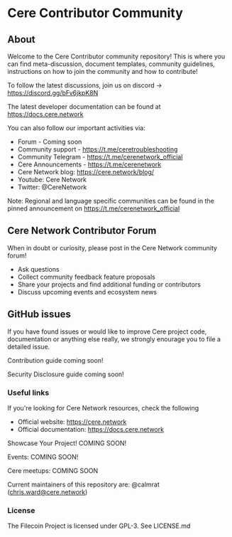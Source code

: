 # Cere Contributor Community

## About
Welcome to the Cere Contributor community repository! This is where you can find meta-discussion, document templates, community guidelines, instructions on how to join the community and how to contribute!

To follow the latest discussions, join us on discord -> https://discord.gg/bFv6jkpK8N

The latest developer documentation can be found at https://docs.cere.network

You can also follow our important activities via:

* Forum - Coming soon
* Community support - https://t.me/ceretroubleshooting
* Community Telegram - https://t.me/cerenetwork_official
* Cere Announcements - https://t.me/cerenetwork
* Cere Network blog: https://cere.network/blog/
* Youtube: Cere Network
* Twitter: @CereNetwork

Note: Regional and language specific communities can be found in the pinned announcement on https://t.me/cerenetwork_official

## Cere Network Contributor Forum

When in doubt or curiosity, please post in the Cere Network community forum!

* Ask questions
* Collect community feedback feature proposals
* Share your projects and find additional funding or contributors
* Discuss upcoming events and ecosystem news

## GitHub issues
If you have found issues or would like to improve Cere project code, documentation or anything else really, we strongly enourage you to file a detailed issue. 

Contribution guide coming soon!

Security Disclosure guide coming soon! 

### Useful links
If you're looking for Cere Network resources, check the following

* Official website: https://cere.network
* Official documentation: https://docs.cere.network

Showcase Your Project! COMING SOON!

Events: COMING SOON!

Cere meetups: COMING SOON

Current maintainers of this repository are: @calmrat (chris.ward@cere.network)

### License
The Filecoin Project is licensed under GPL-3. See LICENSE.md
